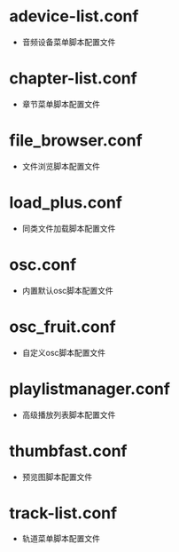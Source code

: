 # adevice-list.conf
* 音频设备菜单脚本配置文件

# chapter-list.conf
* 章节菜单脚本配置文件

# file_browser.conf
* 文件浏览脚本配置文件

# load_plus.conf
* 同类文件加载脚本配置文件

# osc.conf
* 内置默认osc脚本配置文件

# osc_fruit.conf
* 自定义osc脚本配置文件

# playlistmanager.conf
* 高级播放列表脚本配置文件

# thumbfast.conf
* 预览图脚本配置文件

# track-list.conf
* 轨道菜单脚本配置文件
